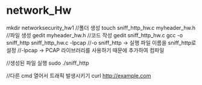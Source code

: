 # network_Hw

mkdir networksecurity_hw1             //폴더 생성
touch sniff_http_hw.c myheader_hw.h   //파일 생성
gedit myheader_hw.h                   //코드 작성
gedit sniff_http_hw.c
gcc -o sniff_http sniff_http_hw.c -lpcap
//-o sniff_http → 실행 파일 이름을 sniff_http로 설정
//-lpcap → PCAP 라이브러리를 사용하기 때문에 추가하여 컴파일

//생성된 파일 실행
sudo ./sniff_http

//다른 cmd 열어서 트래픽 발생시키기
curl http://example.com

